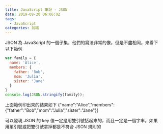 ```yaml
---
title: JavaScript 筆記 - JSON
date: 2019-09-20 06:06:02
tags: 
  - JavaScript
categories: 前端
---
```


JSON 為 JavaScript 的一個子集，他們的寫法非常的像，但是不盡相同，來看下以下範例

``` JavaScript
var family = {
  name: 'Alice',
  members: {
    father: 'Bob',
    mom: 'Julia',
    sister: 'Jane'
  }
}
console.log(JSON.stringify(family));

```

上面範例印出來的結果如下
{"name":"Alice","members":{"father":"Bob","mom":"Julia","sister":"Jane"}}

可以發現 JSON 的 key 值一定是用雙引號括起來的，而且一定是一個字串，如果用單引號或把雙引號拿掉都是不符合 JSON 規則的